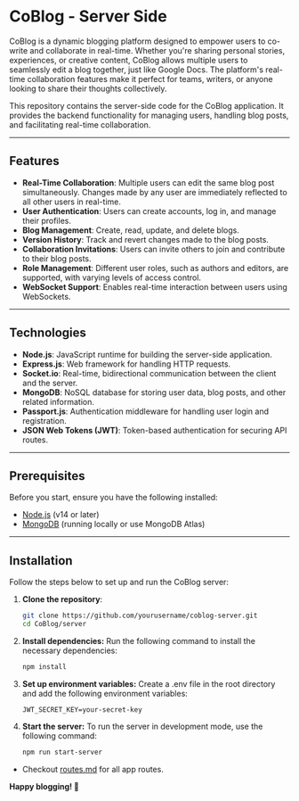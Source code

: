 # CoBlog - Server Side

CoBlog is a dynamic blogging platform designed to empower users to co-write and collaborate in real-time. Whether you're sharing personal stories, experiences, or creative content, CoBlog allows multiple users to seamlessly edit a blog together, just like Google Docs. The platform's real-time collaboration features make it perfect for teams, writers, or anyone looking to share their thoughts collectively.

This repository contains the server-side code for the CoBlog application. It provides the backend functionality for managing users, handling blog posts, and facilitating real-time collaboration.

---

## Features

- **Real-Time Collaboration**: Multiple users can edit the same blog post simultaneously. Changes made by any user are immediately reflected to all other users in real-time.
- **User Authentication**: Users can create accounts, log in, and manage their profiles.
- **Blog Management**: Create, read, update, and delete blogs.
- **Version History**: Track and revert changes made to the blog posts.
- **Collaboration Invitations**: Users can invite others to join and contribute to their blog posts.
- **Role Management**: Different user roles, such as authors and editors, are supported, with varying levels of access control.
- **WebSocket Support**: Enables real-time interaction between users using WebSockets.

---

## Technologies

- **Node.js**: JavaScript runtime for building the server-side application.
- **Express.js**: Web framework for handling HTTP requests.
- **Socket.io**: Real-time, bidirectional communication between the client and the server.
- **MongoDB**: NoSQL database for storing user data, blog posts, and other related information.
- **Passport.js**: Authentication middleware for handling user login and registration.
- **JSON Web Tokens (JWT)**: Token-based authentication for securing API routes.

---

## Prerequisites

Before you start, ensure you have the following installed:

- [Node.js](https://nodejs.org/en/download/) (v14 or later)
- [MongoDB](https://www.mongodb.com/try/download/community) (running locally or use MongoDB Atlas)

---

## Installation

Follow the steps below to set up and run the CoBlog server:

1. **Clone the repository**:
   ```bash
   git clone https://github.com/yourusername/coblog-server.git
   cd CoBlog/server
   ```

2. **Install dependencies:** Run the following command to install the necessary dependencies:
    ```bash
    npm install
    ```

3. **Set up environment variables:** Create a .env file in the root directory and add the following environment variables:
    ```env
    JWT_SECRET_KEY=your-secret-key
    ```

4. **Start the server:** To run the server in development mode, use the following command:

    ```bash
    npm run start-server
    ```

- Checkout [routes.md](./ROUTES.md) for all app routes.

**Happy blogging! 🎉**

